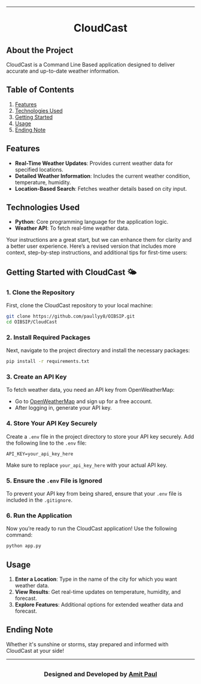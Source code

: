 
---
<div align="center">
  <h1>CloudCast</h1>
</div>

## About the Project
CloudCast is a Command Line Based application designed to deliver accurate and up-to-date weather information. 

## Table of Contents
1. [Features](#features)
2. [Technologies Used](#technologies-used)
3. [Getting Started](#getting-started-with-CloudCast)
4. [Usage](#usage)
5. [Ending Note](#ending-note)

## Features
- **Real-Time Weather Updates**: Provides current weather data for specified locations.
- **Detailed Weather Information**: Includes the current weather condition, temperature, humidity.
- **Location-Based Search**: Fetches weather details based on city input.

## Technologies Used
- **Python**: Core programming language for the application logic.
- **Weather API**: To fetch real-time weather data.

Your instructions are a great start, but we can enhance them for clarity and a better user experience. Here’s a revised version that includes more context, step-by-step instructions, and additional tips for first-time users:

## Getting Started with CloudCast 🌤️
### 1. Clone the Repository
First, clone the CloudCast repository to your local machine:
```bash
git clone https://github.com/paullyy8/OIBSIP.git
cd OIBSIP/CloudCast
```

### 2. Install Required Packages
Next, navigate to the project directory and install the necessary packages:
```bash
pip install -r requirements.txt
```

### 3. Create an API Key
To fetch weather data, you need an API key from OpenWeatherMap:
- Go to [OpenWeatherMap](https://openweathermap.org/appid) and sign up for a free account.
- After logging in, generate your API key.

### 4. Store Your API Key Securely
Create a `.env` file in the project directory to store your API key securely. Add the following line to the `.env` file:
```
API_KEY=your_api_key_here
```
Make sure to replace `your_api_key_here` with your actual API key.

### 5. Ensure the `.env` File is Ignored
To prevent your API key from being shared, ensure that your `.env` file is included in the `.gitignore`.

### 6. Run the Application
Now you’re ready to run the CloudCast application! Use the following command:
```bash
python app.py
```

## Usage
1. **Enter a Location**: Type in the name of the city for which you want weather data.
2. **View Results**: Get real-time updates on temperature, humidity, and forecast.
3. **Explore Features**: Additional options for extended weather data and forecast.

## Ending Note
Whether it's sunshine or storms, stay prepared and informed with CloudCast at your side!

--- 
## 
<h3 align="center">Designed and Developed by <a href="https://bento.me/amit-paul">Amit Paul</a></h3>